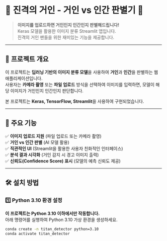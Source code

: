 # 🏰 진격의 거인 - 거인 vs 인간 판별기 🏰

> **이미지를 업로드하면 거인인지 인간인지 판별해드립니다!**  
> Keras 모델을 활용한 이미지 분류 Streamlit 앱입니다.  
> 진격의 거인 팬들을 위한 재미있는 기능을 제공합니다.

---

## 📌 프로젝트 개요

이 프로젝트는 **딥러닝 기반의 이미지 분류 모델**을 사용하여 **거인**과 **인간**을 판별하는 웹 애플리케이션입니다.  
사용자는 **카메라 촬영** 또는 **파일 업로드** 방식을 선택하여 이미지를 입력하면, 모델이 해당 이미지가 거인인지 인간인지 판단합니다.  

본 프로젝트는 **Keras, TensorFlow, Streamlit**을 사용하여 구현되었습니다.

---

## 🚀 주요 기능

✅ **이미지 업로드 지원** (파일 업로드 또는 카메라 촬영)  
✅ **거인 vs 인간 판별** (AI 모델 활용)  
✅ **직관적인 UI** (Streamlit을 활용한 사용자 친화적인 인터페이스)  
✅ **분석 결과 시각화** (거인 감지 시 경고 이미지 출력)  
✅ **신뢰도(Confidence Score) 표시** (모델의 예측 신뢰도 제공)

---

## 🛠️ 설치 방법

### 1️⃣ **Python 3.10 환경 설정**  
**이 프로젝트는 Python 3.10 이하에서만 작동합니다.**  
아래 명령어를 실행하여 Python 3.10 가상 환경을 생성하세요.

```bash
conda create -n titan_detector python=3.10
conda activate titan_detector
